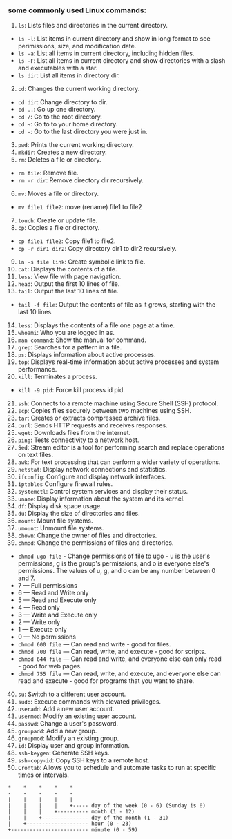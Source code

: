 ### some commonly used Linux commands:
1. ```ls```: Lists files and directories in the current directory.
- ```ls -l```: List items in current directory and show in long format to see perimissions, size, and modification date.
- ```ls -a```: List all items in current directory, including hidden files.
- ```ls -F```: List all items in current directory and show directories with a slash and executables with a star.
- ```ls dir```: List all items in directory dir.
2. ```cd```: Changes the current working directory.
- ```cd dir```: Change directory to dir.
- ```cd ..```: Go up one directory.
- ```cd /```: Go to the root directory.
- ```cd ~```: Go to to your home directory.
- ```cd -```: Go to the last directory you were just in.
3. ```pwd```: Prints the current working directory.
4. ```mkdir```: Creates a new directory.
5. ```rm```: Deletes a file or directory.
- ```rm file```: Remove file.
- ```rm -r dir```: Remove directory dir recursively.
6. ```mv```: Moves a file or directory.
- ```mv file1 file2```: move (rename) file1 to file2
7. ```touch```: Create or update file.
8. ```cp```: Copies a file or directory.
- ```cp file1 file2```: Copy file1 to file2.
- ```cp -r dir1 dir2```: Copy directory dir1 to dir2 recursively.
9. ```ln -s file link```: Create symbolic link to file.
10. ```cat```: Displays the contents of a file.
11. ```less```: View file with page navigation.
12. ```head```: Output the first 10 lines of file.
13. ```tail```: Output the last 10 lines of file.
- ```tail -f file```: Output the contents of file as it grows, starting with the last 10 lines.
14. ```less```: Displays the contents of a file one page at a time.
15. ```whoami```: Who you are logged in as.
16. ```man command```: Show the manual for command.
17. ```grep```: Searches for a pattern in a file.
18. ```ps```: Displays information about active processes.
19. ```top```: Displays real-time information about active processes and system performance.
20. ```kill```: Terminates a process.
- ```kill -9 pid```: Force kill process id pid.
21. ```ssh```: Connects to a remote machine using Secure Shell (SSH) protocol.
22. ```scp```: Copies files securely between two machines using SSH.
23. ```tar```: Creates or extracts compressed archive files.
24. ```curl```: Sends HTTP requests and receives responses.
25. ```wget```: Downloads files from the internet.
26. ```ping```: Tests connectivity to a network host.
27. ```Sed```: Stream editor is a tool for performing search and replace operations on text files. 
28. ```awk```: For text processing that can perform a wider variety of operations. 
29. ```netstat```: Display network connections and statistics.
30. ```ifconfig```: Configure and display network interfaces.
31. ```iptables``` Configure firewall rules.
32. ```systemctl```: Control system services and display their status.
33. ```uname```: Display information about the system and its kernel.
34. ```df```: Display disk space usage.
35. ```du```: Display the size of directories and files.
36. ```mount```: Mount file systems.
37. ```umount```: Unmount file systems.
38. ```chown```: Change the owner of files and directories.
39. ```chmod```: Change the permissions of files and directories.
- ```chmod ugo file``` - Change permissions of file to ugo - u is the user's permissions, g is the group's permissions, and o is everyone else's permissions. The values of u, g, and o can be any number between 0 and 7.
- 7 — Full permissions
- 6 — Read and Write only
- 5 — Read and Execute only
- 4 — Read only
- 3 — Write and Execute only
- 2 — Write only
- 1 — Execute only
- 0 — No permissions
- ```chmod 600 file``` — Can read and write - good for files.
- ```chmod 700 file``` — Can read, write, and execute - good for scripts.
- ```chmod 644 file``` — Can read and write, and everyone else can only read - good for web pages.
- ```chmod 755 file``` — Can read, write, and execute, and everyone else can read and execute - good for programs that you want to share.
40. ```su```: Switch to a different user account.
41. ```sudo```: Execute commands with elevated privileges.
42. ```useradd```: Add a new user account.
43. ```usermod```: Modify an existing user account.
44. ```passwd```: Change a user's password.
45. ```groupadd```: Add a new group.
46. ```groupmod```: Modify an existing group.
47. ```id```: Display user and group information.
48. ```ssh-keygen```: Generate SSH keys.
49. ```ssh-copy-id```: Copy SSH keys to a remote host.
50. ```Crontab```: Allows you to schedule and automate tasks to run at specific times or intervals. 

```
*    *    *    *    *
-    -    -    -    -
|    |    |    |    |
|    |    |    |    +----- day of the week (0 - 6) (Sunday is 0)
|    |    |    +---------- month (1 - 12)
|    |    +--------------- day of the month (1 - 31)
|    +-------------------- hour (0 - 23)
+------------------------- minute (0 - 59)
```

